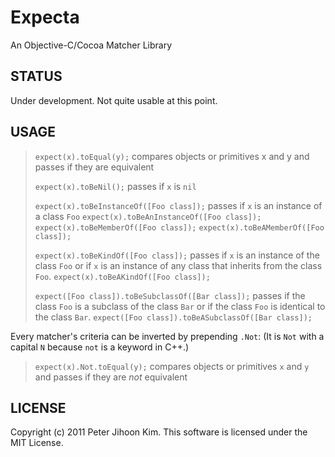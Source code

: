 # Expecta

An Objective-C/Cocoa Matcher Library

## STATUS

Under development. Not quite usable at this point.

## USAGE

>`expect(x).toEqual(y);` compares objects or primitives x and y and passes if they are equivalent
>
>`expect(x).toBeNil();` passes if `x` is `nil`
>
>`expect(x).toBeInstanceOf([Foo class]);` passes if `x` is an instance of a class `Foo`
>`expect(x).toBeAnInstanceOf([Foo class]);`
>`expect(x).toBeMemberOf([Foo class]);`
>`expect(x).toBeAMemberOf([Foo class]);`
>
>`expect(x).toBeKindOf([Foo class]);` passes if `x` is an instance of the class `Foo` or if `x` is an instance of any class that inherits from the class `Foo`.
>`expect(x).toBeAKindOf([Foo class]);`
>
>`expect([Foo class]).toBeSubclassOf([Bar class]);` passes if the class `Foo` is a subclass of the class `Bar` or if the class `Foo` is identical to the class `Bar`.
>`expect([Foo class]).toBeASubclassOf([Bar class]);`
>

Every matcher's criteria can be inverted by prepending `.Not`: (It is `Not` with a capital `N` because `not` is a keyword in C++.)

>`expect(x).Not.toEqual(y);` compares objects or primitives `x` and `y` and passes if they are *not* equivalent

## LICENSE

Copyright (c) 2011 Peter Jihoon Kim. This software is licensed under the MIT License.
